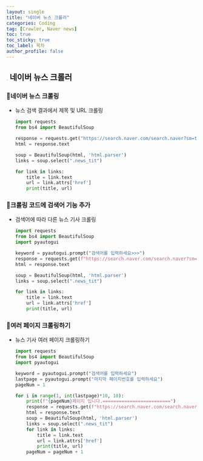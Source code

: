 ```yaml
---
layout: single
title: "네이버 뉴스 크롤러"
categories: Coding
tag: [Crawler, Naver news]
toc: true
toc_sticky: true
toc_label: 목차
author_profile: false
---
```


##  <img src="C:\Users\hjopy\OneDrive\바탕 화면\Jake\blog\blog\crackernote.github.io\assets\images\그림1.png" alt="그림1" style="zoom:6%;" /> 네이버 뉴스 크롤러

### 📜네이버 뉴스 크롤링

- 뉴스 검색 결과에서 제목 및 URL 크롤링

  ```python
  import requests
  from bs4 import BeautifulSoup
  
  response = requests.get("https://search.naver.com/search.naver?sm=tab_hty.top&where=news&query=%EC%82%BC%EC%84%B1%EC%A0%84%EC%9E%90&oquery=%EC%B9%B4%EC%B9%B4%EC%98%A4%ED%8E%98%EC%9D%B4%EC%A6%9D%EA%B6%8C&tqi=it8Emlp0JXVssa5Kd0GssssstYR-349658")
  html = response.text
  
  soup = BeautifulSoup(html, 'html.parser')
  links = soup.select(".news_tit")
  
  for link in links:
      title = link.text
      url = link.attrs['href']
      print(title, url)
  ```
  
  
  

### 📜크롤링 코드에 검색어 기능 추가

- 검색어에 따라 다른 뉴스 기사 크롤링

  ```python
  import requests
  from bs4 import BeautifulSoup
  import pyautogui
  
  keyword = pyautogui.prompt("검색어를 입력하세요>>>")
  response = requests.get(f"https://search.naver.com/search.naver?sm=tab_hty.top&where=news&query={keyword}")
  html = response.text
  
  soup = BeautifulSoup(html, 'html.parser')
  links = soup.select(".news_tit")
  
  for link in links:
      title = link.text
      url = link.attrs['href']
      print(title, url)
  
  ```

  

### 📜여러 페이지 크롤링하기

- 뉴스 기사 여러 페이지 크롤링하기

  ```python
  import requests
  from bs4 import BeautifulSoup
  import pyautogui
  
  keyword = pyautogui.prompt("검색어를 입력하세요")
  lastpage = pyautogui.prompt("마지막 페이지번호를 입력하세요")
  pageNum = 1
  
  for i in range(1, int(lastpage)*10, 10):
      print(f"{pageNum}페이지 입니다.=========================")
      response = requests.get(f"https://search.naver.com/search.naver?sm=tab_hty.top&where=news&query={keyword}")
      html = response.text
      soup = BeautifulSoup(html, 'html.parser')
      links = soup.select(".news_tit")
      for link in links:
          title = link.text
          url = link.attrs['href']
          print(title, url)
      pageNum = pageNum + 1
  
  ```
